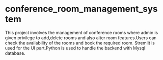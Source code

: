 # conference_room_management_system
This project involves the management of conference rooms where admin is given privilege to add,delete rooms and also alter room features.Users can check the availability of the rooms and book the required room.
Stremlit is used for the UI part.Python is used to handle the backend with Mysql database.
